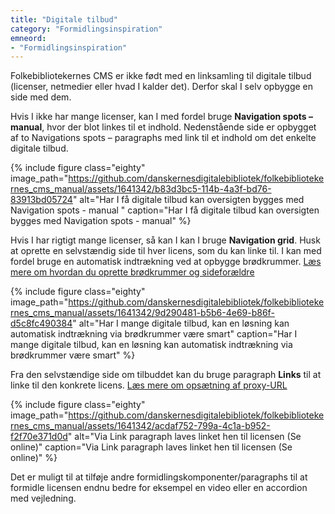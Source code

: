 ```yaml
---
title: "Digitale tilbud"
category: "Formidlingsinspiration"
emneord:
- "Formidlingsinspiration"
---
```

Folkebibliotekernes CMS er ikke født med en linksamling til digitale tilbud (licenser, netmedier eller hvad I kalder det). Derfor skal I selv opbygge en side med dem.

Hvis I ikke har mange licenser, kan I med fordel bruge **Navigation spots – manual**, hvor der blot linkes til et indhold. Nedenstående side er opbygget af to Navigations spots – paragraphs med link til et indhold om det enkelte digitale tilbud. 

{% include figure class="eighty" image_path="https://github.com/danskernesdigitalebibliotek/folkebibliotekernes_cms_manual/assets/1641342/b83d3bc5-114b-4a3f-bd76-83913bd05724" alt="Har I få digitale tilbud kan oversigten bygges med Navigation spots - manual " caption="Har I få digitale tilbud kan oversigten bygges med Navigation spots - manual" %}

Hvis I har rigtigt mange licenser, så kan I kan I bruge **Navigation grid**. Husk at oprette en selvstændig side til hver licens, som du kan linke til. I kan med fordel bruge en automatisk indtrækning ved at opbygge brødkrummer.
[Læs mere om hvordan du oprette brødkrummer og sideforældre](https://www.folkebibliotekernescms.dk/main/indhold/broedkrummesti/)

{% include figure class="eighty" image_path="https://github.com/danskernesdigitalebibliotek/folkebibliotekernes_cms_manual/assets/1641342/9d290481-b5b6-4e69-b86f-d5c8fc490384" alt="Har I mange digitale tilbud, kan en løsning kan automatisk indtrækning via brødkrummer være smart" caption="Har I mange digitale tilbud, kan en løsning kan automatisk indtrækning via brødkrummer være smart" %}

Fra den selvstændige side om tilbuddet kan du bruge paragraph **Links** til at linke til den konkrete licens. [Læs mere om opsætning af proxy-URL](https://www.folkebibliotekernescms.dk/main/konfiguration/url-proxy-indstillinger/)

{% include figure class="eighty" image_path="https://github.com/danskernesdigitalebibliotek/folkebibliotekernes_cms_manual/assets/1641342/acdaf752-799a-4c1a-b952-f2f70e371d0d" alt="Via Link paragraph laves linket hen til licensen (Se online)" caption="Via Link paragraph laves linket hen til licensen (Se online)" %}

Det er muligt til at tilføje andre formidlingskomponenter/paragraphs til at formidle licensen endnu bedre for eksempel en video eller en accordion med vejledning.



